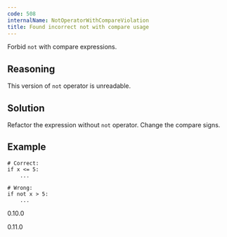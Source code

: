 ```yaml
---
code: 508
internalName: NotOperatorWithCompareViolation
title: Found incorrect not with compare usage
---
```


Forbid `not` with compare expressions.

## Reasoning
This version of `not` operator is unreadable.

## Solution
Refactor the expression without `not` operator. Change the compare
signs.

## Example

    # Correct:
    if x <= 5:
        ...
    
    # Wrong:
    if not x > 5:
        ...

<div class="versionadded">

0.10.0

</div>

<div class="versionchanged">

0.11.0

</div>